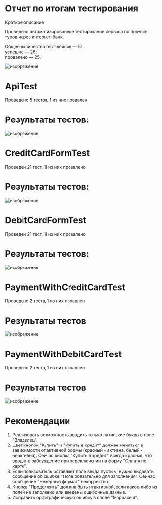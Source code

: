 # Отчет по итогам тестирования
Краткое описание

Проведено автоматизированное тестирование сервиса по покупке туров через интернет-банк.

Общее количество тест-кейсов — 51. <br>
успешно — 26; <br>
провалено — 25.

![изображение](https://user-images.githubusercontent.com/93249349/235320679-40bcaa10-6b41-488d-aa53-03648199d6e6.png)

# ApiTest
Проведено 5 тестов, 1 из них провален
# Результаты тестов:
![изображение](https://user-images.githubusercontent.com/93249349/235320727-f2ca4c8c-b0e6-4c83-a987-e1000d32c41c.png)
# CreditCardFormTest
Проведен 21 тест, 11 из них провалено
# Результаты тестов:
![изображение](https://user-images.githubusercontent.com/93249349/235320786-2dcd3abf-1362-4e5a-a993-c960d48e6c02.png)
# DebitCardFormTest
Проведен 21 тест, 11 из них провалено
# Результаты тестов:
![изображение](https://user-images.githubusercontent.com/93249349/235320802-c8c2d535-aed7-4b80-970a-df3e32cc0699.png)
# PaymentWithCreditCardTest
Проведено 2 теста, 1 из них проавлен
# Результаты тестов
![изображение](https://user-images.githubusercontent.com/93249349/235320867-96ef4450-5cec-45e8-8263-3a930fc1344c.png)
# PaymentWithDebitCardTest
Проведено 2 теста, 1 из них проавлен
# Результаты тестов
![изображение](https://user-images.githubusercontent.com/93249349/235320872-f7ebf87b-06b5-4809-93e6-615dcd98e6be.png)

# Рекомендации
1. Реализовать возможность вводить только латинские буквы в поле "Владелец".
2. Цвет кнопок "Купить" и "Купить в кредит" должен меняться в зависимости от активной формы (красный - активна, белый - неактивна). Сейчас кнопка "Купить в кредит" всегда красная, что вводит в заблуждение при переключении на форму "Оплата по карте".
3. Если пользователь оставляет поле ввода пустым, нужно выдавать сообщение об ошибке "Поле обязательно для заполнения". Сейчас сообщение "Неверный формат" некорректно.
4. Кнопка "Продолжить" должна быть неактивной, если какое-либо из полей не заполнено или введены ошибочные данные.
5. Исправить орфографическую ошибку в слове "Марракеш".
